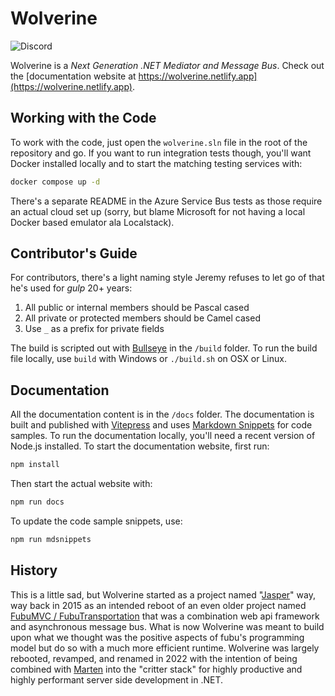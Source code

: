 Wolverine
======

![Discord](https://img.shields.io/discord/1074998995086225460?color=blue&label=Chat%20on%20Discord)

Wolverine is a *Next Generation .NET Mediator and Message Bus*. Check out the [documentation website at https://wolverine.netlify.app](https://wolverine.netlify.app).

## Working with the Code

To work with the code, just open the `wolverine.sln` file in the root of the repository and go. If you want to run integration tests though, you'll want Docker installed locally
and to start the matching testing services with:

```bash
docker compose up -d
```

There's a separate README in the Azure Service Bus tests as those require an actual cloud set up (sorry, but blame Microsoft for not having a local Docker based emulator ala Localstack).

## Contributor's Guide

For contributors, there's a light naming style Jeremy refuses to let go of that he's used for *gulp* 20+ years:

1. All public or internal members should be Pascal cased
2. All private or protected members should be Camel cased
3. Use `_` as a prefix for private fields

The build is scripted out with [Bullseye](https://github.com/adamralph/bullseye) in the `/build` folder. To run the build file locally, use `build` with Windows or `./build.sh` on OSX or Linux.

## Documentation

All the documentation content is in the `/docs` folder. The documentation is built and published with [Vitepress](https://vitepress.vuejs.org/) and uses [Markdown Snippets](https://github.com/SimonCropp/MarkdownSnippets) for code samples. To run the documentation 
locally, you'll need a recent version of Node.js installed. To start the documentation website, first run:

```bash
npm install
```

Then start the actual website with:

```bash
npm run docs
```

To update the code sample snippets, use:

```bash
npm run mdsnippets
```

## History

This is a little sad, but Wolverine started as a project named "[Jasper](https://github.com/jasperfx/jasper)" way, way back in 2015 as an intended reboot of an even older project named [FubuMVC / FubuTransportation](https://fubumvc.github.io) that
was a combination web api framework and asynchronous message bus. What is now Wolverine was meant to build upon what we thought was the positive aspects of fubu's programming model but do so with a 
much more efficient runtime. Wolverine was largely rebooted, revamped, and renamed in 2022 with the intention of being combined with [Marten](https://martendb.io) into the "critter stack" for highly productive
and highly performant server side development in .NET.



